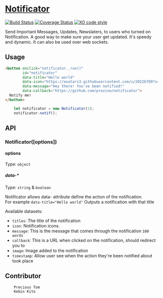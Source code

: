 # [Notificator](https://github.com/prezine/notificator)

[![Build Status](https://travis-ci.org/sindresorhus/pageres.svg?branch=master)](https://travis-ci.org/sindresorhus/pageres) [![Coverage Status](https://coveralls.io/repos/sindresorhus/pageres/badge.svg?branch=master)](https://coveralls.io/r/sindresorhus/pageres?branch=master) [![XO code style](https://img.shields.io/badge/code_style-XO-5ed9c7.svg)](https://github.com/xojs/xo)

Send Important Messages, Updates, Newslaters, to users who turned on Notification. A good way to make sure your user get updated. It's speedy and dynamic. It can also be used over web sockets.

## Usage

```html
<button onclick="notificator._run()" 
        id="notificator" 
        data-title="Hello world" 
        data-icon="https://avatars3.githubusercontent.com/u/20226789?s=460&v=4" 
        data-message="Hey there! You've been notified!" 
        data-callback="https://github.com/prezine/notificator">
  Notify me!
</button>
```

```js
    let notificator = new Notificator(1);
    notificator.notif();
```

## API

### Notificator([options])

#### options

Type: `object`

##### data-*

Type: `string` &  `boolean`

Notificator allows data- attribute define the action of the notification.<br>
For example `data-title="Hello world"` Outputs a notification with that title

Available datasets:

- `titles`: The title of the notification
- `icon`: Notification icons.
- `message`: This is the message that comes through the notification `100 words`
- `callback`: This is a URL when clicked on the notification, should redirect you to
- `image`: Image added to the notification
- `timestamp`: Allow user see when the action they're been notified about took place

## Contributor
        Precious Tom
        Kebin Kito
